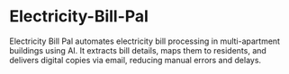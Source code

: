 # Electricity-Bill-Pal
Electricity Bill Pal automates electricity bill processing in multi-apartment buildings using AI. It extracts bill details, maps them to residents, and delivers digital copies via email, reducing manual errors and delays. 
